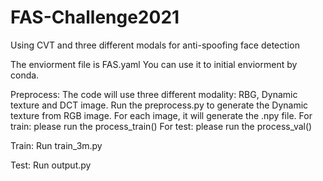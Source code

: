 # FAS-Challenge2021
Using CVT and three different modals for anti-spoofing face detection 


The enviorment file is FAS.yaml
You can use it to initial enviorment by conda.

Preprocess:
The code will use three different modality: RBG, Dynamic texture and DCT image.
Run the preprocess.py to generate the Dynamic texture from RGB image.
For each image, it will generate the .npy file.
For train: please run the process_train()
For test: please run the process_val()


Train:
Run train_3m.py

Test:
Run output.py
